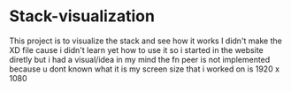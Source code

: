 # Stack-visualization
 This project is to visualize the stack and see how it works
 I didn't make the XD file cause i didn't learn yet how to use it so i started in the website diretly but i had a visual/idea in my mind
 the fn peer is not implemented because u dont known what it is 
 my screen size that i worked on is 1920 x 1080
 
